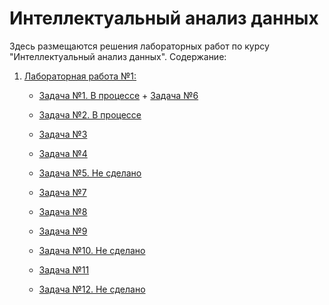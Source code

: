 # Интеллектуальный анализ данных
Здесь размещаются решения лабораторных работ по курсу "Интеллектуальный анализ данных".
Содержание:
1. [Лабораторная работа №1:]()
   + [Задача №1. В процессе]()                                                                                                + [Задача №6](https://github.com/Dariar-Danire/DataMiningDecisions/blob/master/lab1/task6.py)
   + [Задача №2. В процессе]()
   + [Задача №3](https://github.com/Dariar-Danire/DataMiningDecisions/blob/master/lab1/task3.py)
   + [Задача №4](https://github.com/Dariar-Danire/DataMiningDecisions/blob/master/lab1/task4.py)
   + [Задача №5. Не сделано]()
   
   + [Задача №7](https://github.com/Dariar-Danire/DataMiningDecisions/blob/master/lab1/task7.py)
   + [Задача №8](https://github.com/Dariar-Danire/DataMiningDecisions/blob/master/lab1/task8.py)
   + [Задача №9](https://github.com/Dariar-Danire/DataMiningDecisions/blob/master/lab1/task9.py)
   + [Задача №10. Не сделано]()
   + [Задача №11](https://github.com/Dariar-Danire/DataMiningDecisions/blob/master/lab1/task11.py)
   + [Задача №12. Не сделано]()
